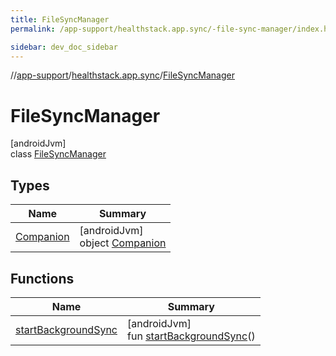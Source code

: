 ```yaml
---
title: FileSyncManager
permalink: /app-support/healthstack.app.sync/-file-sync-manager/index.html

sidebar: dev_doc_sidebar
---
```

//[app-support](../../../index.html)/[healthstack.app.sync](../index.html)/[FileSyncManager](index.html)



# FileSyncManager



[androidJvm]\
class [FileSyncManager](index.html)



## Types


| Name | Summary |
|---|---|
| [Companion](-companion/index.html) | [androidJvm]<br>object [Companion](-companion/index.html) |


## Functions


| Name | Summary |
|---|---|
| [startBackgroundSync](start-background-sync.html) | [androidJvm]<br>fun [startBackgroundSync](start-background-sync.html)() |

